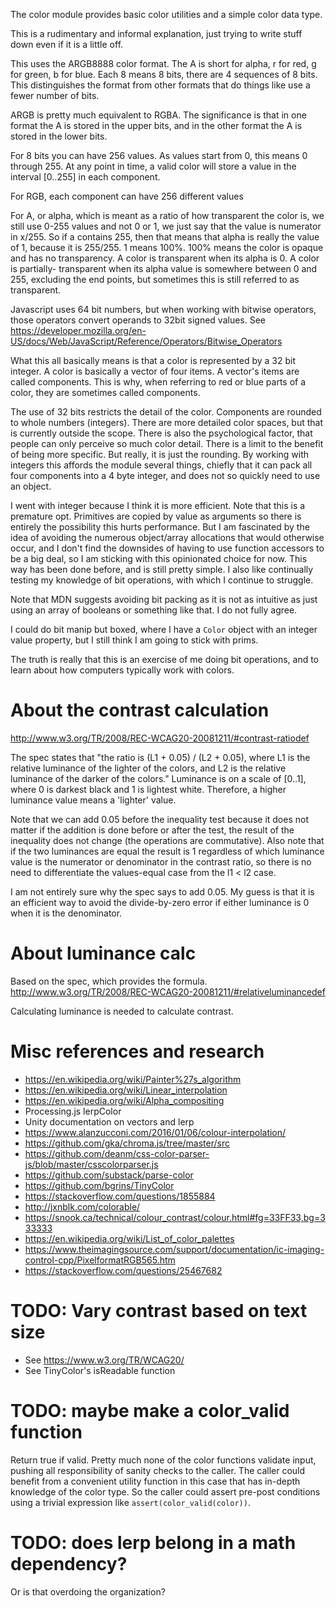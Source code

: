 The color module provides basic color utilities and a simple color data type.

This is a rudimentary and informal explanation, just trying to write stuff down even if it is a little off.

This uses the ARGB8888 color format. The A is short for alpha, r for red, g for green, b for blue. Each 8 means 8 bits, there are 4 sequences of 8 bits. This distinguishes the format from other formats that do things like use a fewer number of bits.

ARGB is pretty much equivalent to RGBA. The significance is that in one format the A is stored in the upper bits, and in the other format the A is stored in the lower bits.

For 8 bits you can have 256 values. As values start from 0, this means 0 through 255. At any point in time, a valid color will store a value in the interval [0..255] in each component.

For RGB, each component can have 256 different values

For A, or alpha, which is meant as a ratio of how transparent the color is, we still use 0-255 values and not 0 or 1, we just say that the value is numerator in x/255. So if a contains 255, then that means that alpha is really the value of 1, because it is 255/255. 1 means 100%. 100% means the color is opaque and has no transparency. A color is transparent when its alpha is 0. A color is partially- transparent when its alpha value is somewhere between 0 and 255, excluding the end points, but sometimes this is still referred to as transparent.  

Javascript uses 64 bit numbers, but when working with bitwise operators, those
operators convert operands to 32bit signed values. See https://developer.mozilla.org/en-US/docs/Web/JavaScript/Reference/Operators/Bitwise_Operators

What this all basically means is that a color is represented by a 32 bit integer. A color is basically a vector of four items. A vector's items are called components. This is why, when referring to red or blue parts of
a color, they are sometimes called components.

The use of 32 bits restricts the detail of the color. Components are rounded to
whole numbers (integers). There are more detailed color spaces, but that is
currently outside the scope. There is also the psychological factor, that people
can only perceive so much color detail. There is a limit to the benefit of being
more specific. But really, it is just the rounding. By working with integers
this affords the module several things, chiefly that it can pack all four
components into a 4 byte integer, and does not so quickly need to use an object.

I went with integer because I think it is more efficient. Note that this is a
premature opt. Primitives are copied by value as arguments so there is entirely
the possibility this hurts performance. But I am fascinated by the idea of
avoiding the numerous object/array allocations that would otherwise occur,
and I don't find the downsides of having to use function accessors to be a big
deal, so I am sticking with this opinionated choice for now. This way has been done before, and is still pretty simple. I also like continually testing my
knowledge of bit operations, with which I continue to struggle.

Note that MDN suggests avoiding bit packing as it is not as intuitive as just using an array of booleans or something like that. I do not fully agree.

I could do bit manip but boxed, where I have a `Color` object with an integer
value property, but I still think I am going to stick with prims.

The truth is really that this is an exercise of me doing bit operations, and to learn about how computers typically work with colors.

# About the contrast calculation

http://www.w3.org/TR/2008/REC-WCAG20-20081211/#contrast-ratiodef

The spec states that "the ratio is (L1 + 0.05) / (L2 + 0.05), where L1 is
the relative luminance of the lighter of the colors, and L2 is the relative
luminance of the darker of the colors." Luminance is on a scale of [0..1],
where 0 is darkest black and 1 is lightest white. Therefore, a higher
luminance value means a 'lighter' value.

Note that we can add 0.05 before the inequality test because it does not
matter if the addition is done before or after the test, the result of the
inequality does not change (the operations are commutative). Also note that
if the two luminances are equal the result is 1 regardless of which
luminance value is the numerator or denominator in the contrast ratio, so
there is no need to differentiate the values-equal case from the l1 < l2
case.

I am not entirely sure why the spec says to add 0.05. My guess is that it
is an efficient way to avoid the divide-by-zero error if either luminance
is 0 when it is the denominator.

# About luminance calc

Based on the spec, which provides the formula.
http://www.w3.org/TR/2008/REC-WCAG20-20081211/#relativeluminancedef

Calculating luminance is needed to calculate contrast.

# Misc references and research

* https://en.wikipedia.org/wiki/Painter%27s_algorithm
* https://en.wikipedia.org/wiki/Linear_interpolation
* https://en.wikipedia.org/wiki/Alpha_compositing
* Processing.js lerpColor
* Unity documentation on vectors and lerp
* https://www.alanzucconi.com/2016/01/06/colour-interpolation/
* https://github.com/gka/chroma.js/tree/master/src
* https://github.com/deanm/css-color-parser-js/blob/master/csscolorparser.js
* https://github.com/substack/parse-color
* https://github.com/bgrins/TinyColor
* https://stackoverflow.com/questions/1855884
* http://jxnblk.com/colorable/
* https://snook.ca/technical/colour_contrast/colour.html#fg=33FF33,bg=333333
* https://en.wikipedia.org/wiki/List_of_color_palettes
* https://www.theimagingsource.com/support/documentation/ic-imaging-control-cpp/PixelformatRGB565.htm
* https://stackoverflow.com/questions/25467682

# TODO: Vary contrast based on text size

* See https://www.w3.org/TR/WCAG20/
* See TinyColor's isReadable function

# TODO: maybe make a color_valid function

Return true if valid. Pretty much none of the color functions validate input,
pushing all responsibility of sanity checks to the caller. The caller could
benefit from a convenient utility function in this case that has in-depth
knowledge of the color type. So the caller could assert pre-post conditions
using a trivial expression like `assert(color_valid(color))`.

# TODO: does lerp belong in a math dependency?

Or is that overdoing the organization?
